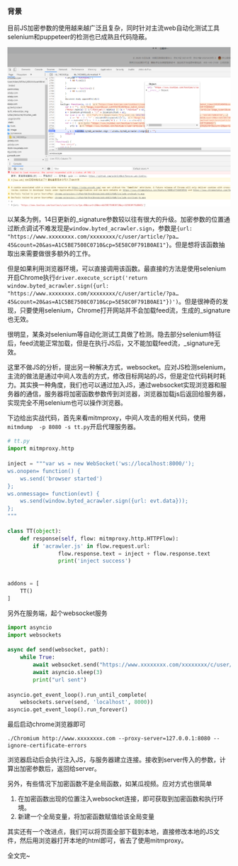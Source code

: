 ### 背景

目前JS加密参数的使用越来越广泛且复杂，同时针对主流web自动化测试工具selenium和puppeteer的检测也已成熟且代码隐蔽。

![](../assets/images/20200228/0.png)

以某条为例，14日更新的_signature参数较以往有很大的升级。加密参数的位置通过断点调试不难发现是`window.byted_acrawler.sign`，参数是`{url: "https://www.xxxxxxxx.com/xxxxxxxx/c/user/article/?pa…45&count=20&as=A1C5BE7508C0710&cp=5E58C0F791B0AE1"}`。但是想将该函数抽取出来需要做很多额外的工作。

但是如果利用浏览器环境，可以直接调用该函数。最直接的方法是使用selenium开启Chrome执行`driver.execute_script('return window.byted_acrawler.sign({url: "https://www.xxxxxxxx.com/xxxxxxxx/c/user/article/?pa…45&count=20&as=A1C5BE7508C0710&cp=5E58C0F791B0AE1"})')`。但是很神奇的发现，只要使用selenium，Chrome打开网站并不会加载feed流，生成的_signature也无效。

很明显，某条对selenium等自动化测试工具做了检测。隐去部分selenium特征后，feed流能正常加载，但是在执行JS后，又不能加载feed流，_signature无效。

这里不做JS的分析，提出另一种解决方式，websocket。应对JS检测selenium，主流的做法是通过中间人攻击的方式，修改目标网站的JS，但是定位代码耗时耗力。其实换一种角度，我们也可以通过加入JS，通过websocket实现浏览器和服务器的通信，服务器将加密函数参数传到浏览器，浏览器加载js后返回给服务器，实现完全不用selenium也可以操作浏览器。

下边给出实战代码，首先来看mitmproxy，中间人攻击的相关代码，使用`mitmdump  -p 8080 -s tt.py`开启代理服务器。

```python
# tt.py
import mitmproxy.http

inject = """var ws = new WebSocket('ws://localhost:8000/');
ws.onopen= function() {
    ws.send('browser started')
};
ws.onmessage= function(evt) {
    ws.send(window.byted_acrawler.sign({url: evt.data}));
};
"""

class TT(object):
    def response(self, flow: mitmproxy.http.HTTPFlow):
        if 'acrawler.js' in flow.request.url:
                flow.response.text = inject + flow.response.text
                print('inject success')


addons = [
    TT()
]
```

另外在服务端，起个websocket服务

```python
import asyncio
import websockets

async def send(websocket, path):
    while True:
        await websocket.send("https://www.xxxxxxxx.com/xxxxxxxx/c/user/article/?page_type=1&user_id=5954781019&max_behot_time=1582778326&count=20&as=A1E58E3517D5422&cp=5E5745D432429E1")
        await asyncio.sleep(3)
        print("url sent")

asyncio.get_event_loop().run_until_complete(
    websockets.serve(send, 'localhost', 8000))
asyncio.get_event_loop().run_forever()
```

最后启动chrome浏览器即可

```
./Chromium http://www.xxxxxxxx.com --proxy-server=127.0.0.1:8080 --ignore-certificate-errors
```

浏览器启动后会执行注入JS，与服务器建立连接。接收到server传入的参数，计算出加密参数后，返回给server。

另外，有些情况下加密函数不是全局函数，如某瓜视频。应对方式也很简单
1. 在加密函数出现的位置注入websocket连接，即可获取到加密函数和执行环境。
2. 新建一个全局变量，将加密函数赋值给该全局变量

其实还有一个改进点，我们可以将页面全部下载到本地，直接修改本地的JS文件，然后用浏览器打开本地的html即可，省去了使用mitmproxy。

全文完~